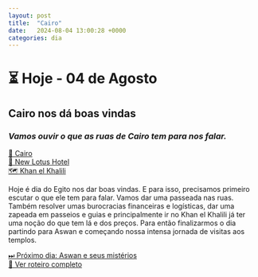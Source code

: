 ```yaml
---
layout: post
title:  "Cairo"
date:   2024-08-04 13:00:28 +0000
categories: dia
---
```

# ⏳ Hoje - 04 de Agosto
## Cairo nos dá boas vindas

### _Vamos ouvir o que as ruas de Cairo tem para nos falar._

[📍 Cairo](https://pietroid.github.io/egypt-travelogue/locais/2024/08/04/cidade-do-cairo.html)<br/>
[🏨 New Lotus Hotel](https://maps.app.goo.gl/g6zr85YrCx9FZPEF9)<br/>
[🗺 Khan el Khalili](https://pietroid.github.io/egypt-travelogue/locais/2024/08/04/khan-el-khalili.html)

Hoje é dia do Egito nos dar boas vindas. E para isso, precisamos primeiro escutar o que ele tem para falar. Vamos dar uma passeada nas ruas. Também resolver umas burocracias financeiras e logísticas, dar uma zapeada em passeios e guias e principalmente ir no Khan el Khalili já ter uma noção do que tem lá e dos preços. Para então finalizarmos o dia partindo para Aswan e começando nossa intensa jornada de visitas aos templos.

[⏭ Próximo dia: Aswan e seus mistérios]()<br/>
[📅 Ver roteiro completo](https://pietroid.github.io/egypt-travelogue/viagem/2024/08/04/roteiro.html)